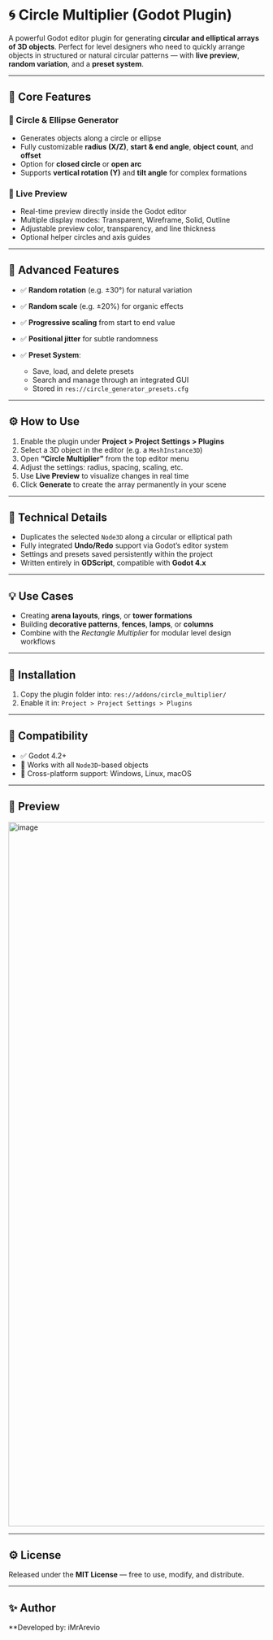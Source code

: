# 🌀 Circle Multiplier (Godot Plugin)

A powerful Godot editor plugin for generating **circular and elliptical arrays of 3D objects**.
Perfect for level designers who need to quickly arrange objects in structured or natural circular patterns — with **live preview**, **random variation**, and a **preset system**.

---

## 🚀 Core Features

### 🔹 Circle & Ellipse Generator

* Generates objects along a circle or ellipse
* Fully customizable **radius (X/Z)**, **start & end angle**, **object count**, and **offset**
* Option for **closed circle** or **open arc**
* Supports **vertical rotation (Y)** and **tilt angle** for complex formations

### 🔹 Live Preview

* Real-time preview directly inside the Godot editor
* Multiple display modes: Transparent, Wireframe, Solid, Outline
* Adjustable preview color, transparency, and line thickness
* Optional helper circles and axis guides

---

## 🎨 Advanced Features

* ✅ **Random rotation** (e.g. ±30°) for natural variation
* ✅ **Random scale** (e.g. ±20%) for organic effects
* ✅ **Progressive scaling** from start to end value
* ✅ **Positional jitter** for subtle randomness
* ✅ **Preset System**:

  * Save, load, and delete presets
  * Search and manage through an integrated GUI
  * Stored in `res://circle_generator_presets.cfg`

---

## ⚙️ How to Use

1. Enable the plugin under **Project > Project Settings > Plugins**
2. Select a 3D object in the editor (e.g. a `MeshInstance3D`)
3. Open **“Circle Multiplier”** from the top editor menu
4. Adjust the settings: radius, spacing, scaling, etc.
5. Use **Live Preview** to visualize changes in real time
6. Click **Generate** to create the array permanently in your scene

---

## 🧠 Technical Details

* Duplicates the selected `Node3D` along a circular or elliptical path
* Fully integrated **Undo/Redo** support via Godot’s editor system
* Settings and presets saved persistently within the project
* Written entirely in **GDScript**, compatible with **Godot 4.x**

---

## 💡 Use Cases

* Creating **arena layouts**, **rings**, or **tower formations**
* Building **decorative patterns**, **fences**, **lamps**, or **columns**
* Combine with the *Rectangle Multiplier* for modular level design workflows

---

## 📁 Installation

1. Copy the plugin folder into:
   `res://addons/circle_multiplier/`
2. Enable it in:
   `Project > Project Settings > Plugins`

---

## 🧰 Compatibility

* ✅ Godot 4.2+
* 🧱 Works with all `Node3D`-based objects
* 💾 Cross-platform support: Windows, Linux, macOS

---

## 📸 Preview 

<img width="2554" height="1387" alt="image" src="https://github.com/user-attachments/assets/5eacac4d-4006-45a1-a366-cad5cbfdc0ea" />



---

## ⚙️ License

Released under the **MIT License** — free to use, modify, and distribute.

---

## ✨ Author

**Developed by: iMrArevio
